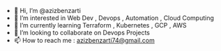 - 👋 Hi, I’m @azizbenzarti
- 👀 I’m interested in Web Dev , Devops , Automation , Cloud Computing
- 🌱 I’m currently learning Terraform , Kubernetes , GCP , AWS
- 💞️ I’m looking to collaborate on Devops Projects
- 📫 How to reach me : azizbenzarti74@gmail.com


<!---
azizbenzarti/azizbenzarti is a ✨ special ✨ repository because its `README.md` (this file) appears on your GitHub profile.
You can click the Preview link to take a look at your changes.
--->

